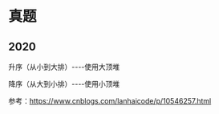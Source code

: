 # 真题

## 2020

升序（从小到大排）----使用大顶堆

降序（从大到小排）----使用小顶堆

参考：https://www.cnblogs.com/lanhaicode/p/10546257.html
